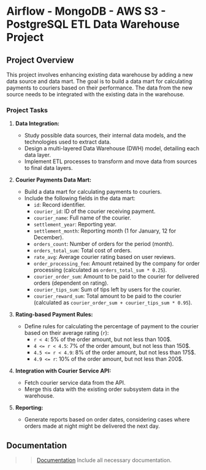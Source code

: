 # Airflow - MongoDB - AWS S3 - PostgreSQL ETL Data Warehouse Project

## Project Overview

This project involves enhancing existing data warehouse by adding a new data source and data mart. The goal is to build a data mart for calculating payments to couriers based on their performance. The data from the new source needs to be integrated with the existing data in the warehouse.

### Project Tasks

1. **Data Integration:**
   - Study possible data sources, their internal data models, and the technologies used to extract data.
   - Design a multi-layered Data Warehouse (DWH) model, detailing each data layer.
   - Implement ETL processes to transform and move data from sources to final data layers.

2. **Courier Payments Data Mart:**
   - Build a data mart for calculating payments to couriers.
   - Include the following fields in the data mart:
     - `id`: Record identifier.
     - `courier_id`: ID of the courier receiving payment.
     - `courier_name`: Full name of the courier.
     - `settlement_year`: Reporting year.
     - `settlement_month`: Reporting month (1 for January, 12 for December).
     - `orders_count`: Number of orders for the period (month).
     - `orders_total_sum`: Total cost of orders.
     - `rate_avg`: Average courier rating based on user reviews.
     - `order_processing_fee`: Amount retained by the company for order processing (calculated as `orders_total_sum * 0.25`).
     - `courier_order_sum`: Amount to be paid to the courier for delivered orders (dependent on rating).
     - `courier_tips_sum`: Sum of tips left by users for the courier.
     - `courier_reward_sum`: Total amount to be paid to the courier (calculated as `courier_order_sum + courier_tips_sum * 0.95`).

3. **Rating-based Payment Rules:**
   - Define rules for calculating the percentage of payment to the courier based on their average rating (`r`):
     - `r < 4`: 5% of the order amount, but not less than 100$.
     - `4 <= r < 4.5`: 7% of the order amount, but not less than 150$.
     - `4.5 <= r < 4.9`: 8% of the order amount, but not less than 175$.
     - `4.9 <= r`: 10% of the order amount, but not less than 200$.

4. **Integration with Courier Service API:**
   - Fetch courier service data from the API.
   - Merge this data with the existing order subsystem data in the warehouse.

5. **Reporting:**
   - Generate reports based on order dates, considering cases where orders made at night might be delivered the next day.

## Documentation

>> [Documentation](https://github.com/TenebrisX/de-project-sprint-5/tree/main/documentation)
Include all necessary documentation.
